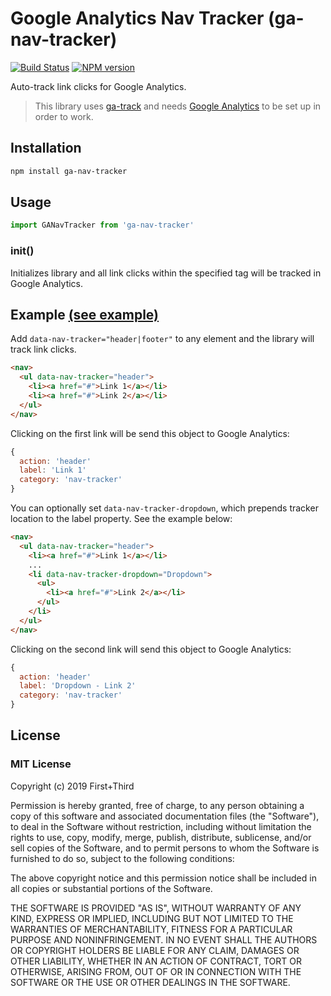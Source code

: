 # Google Analytics Nav Tracker (ga-nav-tracker)

[![Build Status](https://travis-ci.org/firstandthird/ga-nav-tracker.svg?branch=master)](https://travis-ci.org/firstandthird/ga-nav-tracker)
<span class="ga-nav-tracker-npmversion"><a href="https://npmjs.org/package/ga-nav-tracker" title="View this project on NPM"><img src="https://img.shields.io/npm/v/ga-nav-tracker.svg" alt="NPM version" /></a></span>

Auto-track link clicks for Google Analytics.

> This library uses [ga-track](https://github.com/firstandthird/ga-track) and needs [Google Analytics](https://developers.google.com/analytics/devguides/collection/analyticsjs/) to be set up in order to work.

## Installation

```sh
npm install ga-nav-tracker
```

## Usage

```js
import GANavTracker from 'ga-nav-tracker'
```

### init()

Initializes library and all link clicks within the specified tag will be tracked in Google Analytics.

## Example [(see example)](example/index.html)

Add `data-nav-tracker="header|footer"` to any element and the library will track link clicks.

```html
<nav>
  <ul data-nav-tracker="header">
    <li><a href="#">Link 1</a></li>
    <li><a href="#">Link 2</a></li>
  </ul>
</nav>
```

Clicking on the first link will be send this object to Google Analytics:

```js
{
  action: 'header'
  label: 'Link 1'
  category: 'nav-tracker'
}
```

You can optionally set `data-nav-tracker-dropdown`, which prepends tracker location to the label property. See the example below:

```html
<nav>
  <ul data-nav-tracker="header">
    <li><a href="#">Link 1</a></li>
    ...
    <li data-nav-tracker-dropdown="Dropdown">
      <ul>
        <li><a href="#">Link 2</a></li>
      </ul>
    </li>
  </ul>
</nav>
```

Clicking on the second link will send this object to Google Analytics:

```js
{
  action: 'header'
  label: 'Dropdown - Link 2'
  category: 'nav-tracker'
}
```

## License

### MIT License

Copyright (c) 2019 First+Third

Permission is hereby granted, free of charge, to any person obtaining a copy
of this software and associated documentation files (the "Software"), to deal
in the Software without restriction, including without limitation the rights
to use, copy, modify, merge, publish, distribute, sublicense, and/or sell
copies of the Software, and to permit persons to whom the Software is
furnished to do so, subject to the following conditions:

The above copyright notice and this permission notice shall be included in all
copies or substantial portions of the Software.

THE SOFTWARE IS PROVIDED "AS IS", WITHOUT WARRANTY OF ANY KIND, EXPRESS OR
IMPLIED, INCLUDING BUT NOT LIMITED TO THE WARRANTIES OF MERCHANTABILITY,
FITNESS FOR A PARTICULAR PURPOSE AND NONINFRINGEMENT. IN NO EVENT SHALL THE
AUTHORS OR COPYRIGHT HOLDERS BE LIABLE FOR ANY CLAIM, DAMAGES OR OTHER
LIABILITY, WHETHER IN AN ACTION OF CONTRACT, TORT OR OTHERWISE, ARISING FROM,
OUT OF OR IN CONNECTION WITH THE SOFTWARE OR THE USE OR OTHER DEALINGS IN THE
SOFTWARE.

